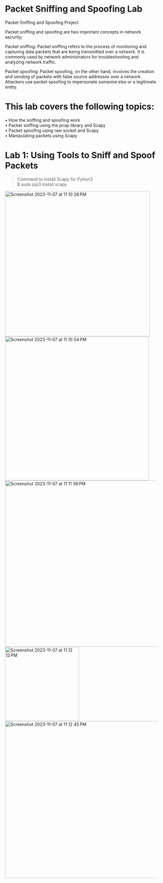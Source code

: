 # Packet Sniffing and Spoofing Lab

Packet Sniffing and Spoofing Project 

Packet sniffing and spoofing are two important concepts in network security;

Packet sniffing: Packet sniffing refers to the process of monitoring and capturing data packets that are being transmitted over a network. It is commonly used by network administrators for troubleshooting and analyzing network traffic.

Packet spoofing: Packet spoofing, on the other hand, involves the creation and sending of packets with false source addresses over a network. Attackers use packet spoofing to impersonate someone else or a legitimate entity.

# This lab covers the following topics:
• How the sniffing and spoofing work <br/>
• Packet sniffing using the pcap library and Scapy <br/>
• Packet spoofing using raw socket and Scapy <br/>
• Manipulating packets using Scapy<br/>

#  Lab 1: Using Tools to Sniff and Spoof Packets

>  Command to install Scapy for Pyhon3 <br/>
>  $ sudo pip3 install scapy
>

<img width="477" alt="Screenshot 2023-11-07 at 11 10 26 PM" src="https://github.com/younis1234-png/Sniffing-Spoofing-/assets/73474252/fc1db0c0-5390-4192-8634-9df356d0bf83">

<img width="474" alt="Screenshot 2023-11-07 at 11 10 54 PM" src="https://github.com/younis1234-png/Sniffing-Spoofing-/assets/73474252/4432df8e-ac7c-4a28-adee-30db1f0f1288">

<img width="547" alt="Screenshot 2023-11-07 at 11 11 38 PM" src="https://github.com/younis1234-png/Sniffing-Spoofing-/assets/73474252/f67dc9bd-666c-42cb-ab50-e793d0f31206">

<img width="244" alt="Screenshot 2023-11-07 at 11 12 12 PM" src="https://github.com/younis1234-png/Sniffing-Spoofing-/assets/73474252/718af0e1-a8a7-4b6e-9471-9c17364fe555">

<img width="516" alt="Screenshot 2023-11-07 at 11 12 45 PM" src="https://github.com/younis1234-png/Sniffing-Spoofing-/assets/73474252/97eacbbd-10ad-46dc-b31e-3400c1ff7960">
